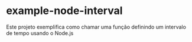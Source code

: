 # example-node-interval

Este projeto exemplifica como chamar uma função definindo um intervalo de tempo usando o Node.js
